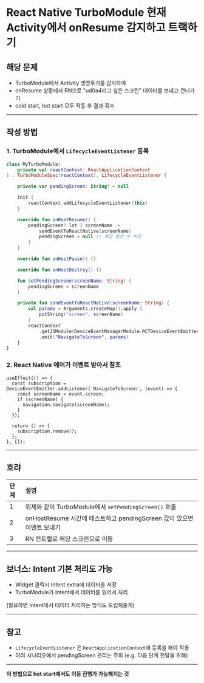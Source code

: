 # React Native TurboModule 현재 Activity에서 onResume 감지하고 트랙하기

## 해당 문제
- TurboModule에서 Activity 생명주기를 감지하여
- onResume 상황에서 RN으로 "ud0a4리고 싶은 스크린" 데이터를 보내고 건너가기
- cold start, hot start 모두 작동 후 결과 획수

---

## 작성 방법

### 1. TurboModule에서 `LifecycleEventListener` 등록

```kotlin
class MyTurboModule(
    private val reactContext: ReactApplicationContext
) : TurboModuleSpec(reactContext), LifecycleEventListener {

    private var pendingScreen: String? = null

    init {
        reactContext.addLifecycleEventListener(this)
    }

    override fun onHostResume() {
        pendingScreen?.let { screenName ->
            sendEventToReactNative(screenName)
            pendingScreen = null // 복잡 발전 수 바깥
        }
    }

    override fun onHostPause() {}

    override fun onHostDestroy() {}

    fun setPendingScreen(screenName: String) {
        pendingScreen = screenName
    }

    private fun sendEventToReactNative(screenName: String) {
        val params = Arguments.createMap().apply {
            putString("screen", screenName)
        }
        reactContext
            .getJSModule(DeviceEventManagerModule.RCTDeviceEventEmitter::class.java)
            .emit("NavigateToScreen", params)
    }
}
```

### 2. React Native 에어가 이벤트 받아서 참조

```tsx
useEffect(() => {
  const subscription = DeviceEventEmitter.addListener('NavigateToScreen', (event) => {
    const screenName = event.screen;
    if (screenName) {
      navigation.navigate(screenName);
    }
  });

  return () => {
    subscription.remove();
  };
}, []);
```

---

## 호랴

| 단계 | 설명 |
|:---|:---|
| 1 | 위제와 같이 TurboModule에서 `setPendingScreen()` 호출 |
| 2 | onHostResume 시간에 테스트하고 pendingScreen 값이 있으면 이벤트 보내기 |
| 3 | RN 컨트럴로 해당 스크린으로 이동 |

---

## 보너스: Intent 기본 처리도 가능
- Widget 클릭시 Intent extra에 데이터을 저장
- TurboModule가 Intent에서 데이터를 읽어서 처리

(필요하면 Intent에서 데이터 처리하는 방식도 드립해줄게)

---

## 참고
- `LifecycleEventListener` 은 `ReactApplicationContext`에 등록을 해야 작용
- 여러 시나리오에서 pendingScreen 관리는 주의 (e.g. 다음 단계 전달을 위해)

---

**이 방법으로 hot start에서도 이동 진행가 가능해지는 것**